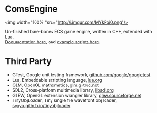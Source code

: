 # ComsEngine
<img width="100% "src="http://i.imgur.com/MYkPoi0.png"/>

Un-finished bare-bones ECS game engine, written in C++, extended with Lua.  
[Documentation here](http://elliottslingsby.github.io/ComsEngine/custom.html), and [example scripts here](https://github.com/ElliottSlingsby/ComsEngine/tree/master/data/component). 

# Third Party

- GTest, Google unit testing framework, [github.com/google/googletest](https://github.com/google/googletest)
- Lua, Embeddable scripting language, [lua.org](https://www.lua.org/)
- GLM, OpenGL mathematics, [glm.g-truc.net](http://glm.g-truc.net/)
- SDL2, Cross-platform multimedia library, [libsdl.org](https://www.libsdl.org/)
- GLEW, OpenGL extension wrangler library, [glew.sourceforge.net](http://glew.sourceforge.net/)
- TinyObjLoader, Tiny single file wavefront obj loader, [syoyo.github.io/tinyobjloader](https://syoyo.github.io/tinyobjloader/)
